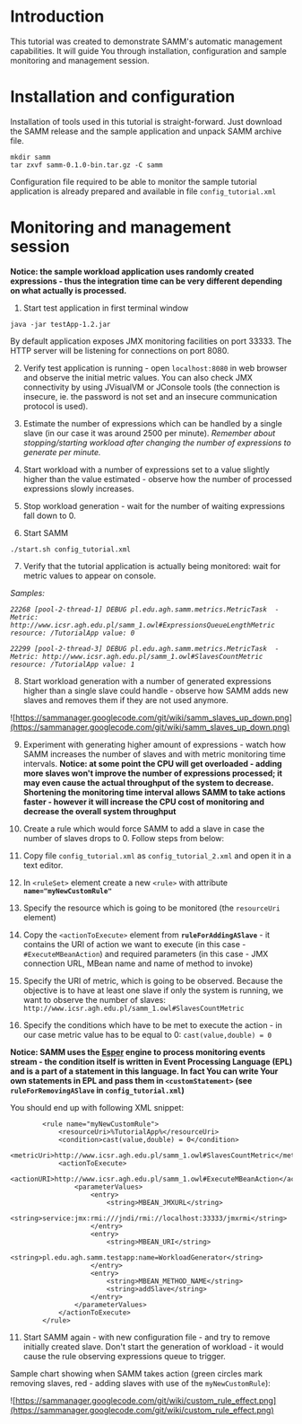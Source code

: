 # Introduction #

This tutorial was created to demonstrate SAMM's automatic management capabilities. It will guide You through installation, configuration and sample monitoring and management session.

# Installation and configuration #

Installation of tools used in this tutorial is straight-forward. Just download the SAMM release and the sample application and unpack SAMM archive file.

```
mkdir samm
tar zxvf samm-0.1.0-bin.tar.gz -C samm
```

Configuration file required to be able to monitor the sample tutorial application is already prepared and available in file `config_tutorial.xml`

# Monitoring and management session #

**Notice: the sample workload application uses randomly created expressions - thus the integration time can be very different depending on what actually is processed.**

1. Start test application in first terminal window

```
java -jar testApp-1.2.jar
```

By default application exposes JMX monitoring facilities on port 33333. The HTTP server will be listening for connections on port 8080.

2. Verify test application is running - open `localhost:8080` in web browser and observe the initial metric values. You can also check JMX connectivity by using JVisualVM or JConsole tools (the connection is insecure, ie. the password is not set and an insecure communication protocol is used).

3. Estimate the number of expressions which can be handled by a single slave (in our case it was around 2500 per minute). _Remember about stopping/starting workload after changing the number of expressions to generate per minute._

4. Start workload with a number of expressions set to a value slightly higher than the value estimated - observe how the number of processed expressions slowly increases.

5. Stop workload generation - wait for the number of waiting expressions fall down to 0.

6. Start SAMM

```
./start.sh config_tutorial.xml
```

7. Verify that the tutorial application is actually being monitored: wait for metric values to appear on console.

_Samples:_

_`22268 [pool-2-thread-1] DEBUG pl.edu.agh.samm.metrics.MetricTask  - Metric: http://www.icsr.agh.edu.pl/samm_1.owl#ExpressionsQueueLengthMetric resource: /TutorialApp value: 0`_

_`22299 [pool-2-thread-3] DEBUG pl.edu.agh.samm.metrics.MetricTask  - Metric: http://www.icsr.agh.edu.pl/samm_1.owl#SlavesCountMetric resource: /TutorialApp value: 1`_

8. Start workload generation with a number of generated expressions higher than a single slave could handle - observe how SAMM adds new slaves and removes them if they are not used anymore.

![https://sammanager.googlecode.com/git/wiki/samm_slaves_up_down.png](https://sammanager.googlecode.com/git/wiki/samm_slaves_up_down.png)

9. Experiment with generating higher amount of expressions - watch how SAMM increases the number of slaves and with metric monitoring time intervals. **Notice: at some point the CPU will get overloaded - adding more slaves won't improve the number of expressions processed; it may even cause the actual throughput of the system to decrease. Shortening the monitoring time interval allows SAMM to take actions faster - however it will increase the CPU cost of monitoring and decrease the overall system throughput**

10. Create a rule which would force SAMM to add a slave in case the number of slaves drops to 0. Follow steps from below:

  1. Copy file `config_tutorial.xml` as `config_tutorial_2.xml` and open it in a text editor.
  1. In `<ruleSet>` element create a new `<rule>` with attribute **`name="myNewCustomRule"`**
  1. Specify the resource which is going to be monitored (the `resourceUri` element)
  1. Copy the `<actionToExecute>` element from **`ruleForAddingASlave`** - it contains the URI of action we want to execute (in this case - `#ExecuteMBeanAction`) and required parameters (in this case - JMX connection URL, MBean name and name of method to invoke)
  1. Specify the URI of metric, which is going to be observed. Because the objective is to have at least one slave if only the system is running, we want to observe the number of slaves: `http://www.icsr.agh.edu.pl/samm_1.owl#SlavesCountMetric`
  1. Specify the conditions which have to be met to execute the action - in our case metric value has to be equal to 0: `cast(value,double) = 0`

**Notice: SAMM uses the [Esper](http://esper.codehaus.org/) engine to process monitoring events stream - the condition itself is written in Event Processing Language (EPL) and is a part of a statement in this language. In fact You can write Your own statements in EPL and pass them in `<customStatement>` (see `ruleForRemovingASlave` in `config_tutorial.xml`)**

You should end up with following XML snippet:

```
        <rule name="myNewCustomRule">
            <resourceUri>%TutorialApp%</resourceUri>
            <condition>cast(value,double) = 0</condition>
            <metricUri>http://www.icsr.agh.edu.pl/samm_1.owl#SlavesCountMetric</metricUri>
            <actionToExecute>
                <actionURI>http://www.icsr.agh.edu.pl/samm_1.owl#ExecuteMBeanAction</actionURI>
                <parameterValues>
                    <entry>
                        <string>MBEAN_JMXURL</string>
                        <string>service:jmx:rmi:///jndi/rmi://localhost:33333/jmxrmi</string>
                    </entry>
                    <entry>
                        <string>MBEAN_URI</string>
                        <string>pl.edu.agh.samm.testapp:name=WorkloadGenerator</string>
                    </entry>
                    <entry>
                        <string>MBEAN_METHOD_NAME</string>
                        <string>addSlave</string>
                    </entry>
                </parameterValues>
            </actionToExecute>
        </rule>
```

11. Start SAMM again - with new configuration file - and try to remove initially created slave. Don't start the generation of workload - it would cause the rule observing expressions queue to trigger.

Sample chart showing when SAMM takes action (green circles mark removing slaves, red - adding slaves with use of the `myNewCustomRule`):

![https://sammanager.googlecode.com/git/wiki/custom_rule_effect.png](https://sammanager.googlecode.com/git/wiki/custom_rule_effect.png)